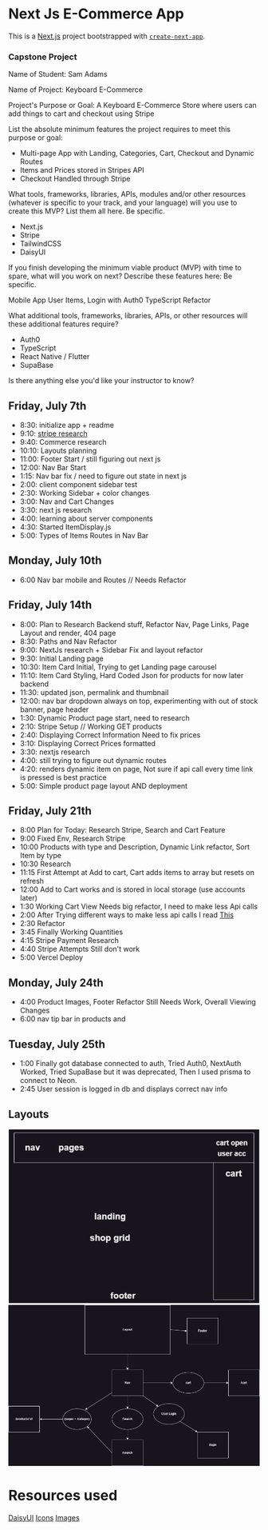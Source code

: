 # Next Js E-Commerce App

This is a [Next.js](https://nextjs.org/) project bootstrapped with [`create-next-app`](https://github.com/vercel/next.js/tree/canary/packages/create-next-app).

### Capstone Project

Name of Student: Sam Adams

Name of Project: Keyboard E-Commerce

Project's Purpose or Goal: A Keyboard E-Commerce Store where users can add things to cart and checkout using Stripe

List the absolute minimum features the project requires to meet this purpose or goal:

- Multi-page App with Landing, Categories, Cart, Checkout and Dynamic Routes
- Items and Prices stored in Stripes API
- Checkout Handled through Stripe

What tools, frameworks, libraries, APIs, modules and/or other resources (whatever is specific to your track, and your language) will you use to create this MVP? List them all here. Be specific.

- Next.js
- Stripe
- TailwindCSS
- DaisyUI

If you finish developing the minimum viable product (MVP) with time to spare, what will you work on next? Describe these features here: Be specific.

Mobile App
User Items, Login with Auth0
TypeScript Refactor

What additional tools, frameworks, libraries, APIs, or other resources will these additional features require?

- Auth0
- TypeScript
- React Native / Flutter
- SupaBase

Is there anything else you'd like your instructor to know?

## Friday, July 7th

- 8:30: initialize app + readme
- 9:10: [stripe research](https://stripe.com/docs/payments/quickstart?client=next&platform=web)
- 9:40: Commerce research
- 10:10: Layouts planning
- 11:00: Footer Start / still figuring out next js
- 12:00: Nav Bar Start
- 1:15: Nav bar fix / need to figure out state in next js
- 2:00: client component sidebar test
- 2:30: Working Sidebar + color changes
- 3:00: Nav and Cart Changes
- 3:30: next js research
- 4:00: learning about server components
- 4:30: Started ItemDisplay.js
- 5:00: Types of Items Routes in Nav Bar

## Monday, July 10th

- 6:00 Nav bar mobile and Routes // Needs Refactor

## Friday, July 14th

- 8:00: Plan to Research Backend stuff, Refactor Nav, Page Links, Page Layout and render, 404 page
- 8:30: Paths and Nav Refactor
- 9:00: NextJs research + Sidebar Fix and layout refactor
- 9:30: Initial Landing page
- 10:30: Item Card Initial, Trying to get Landing page carousel
- 11:10: Item Card Styling, Hard Coded Json for products for now later backend
- 11:30: updated json, permalink and thumbnail
- 12:00: nav bar dropdown always on top, experimenting with out of stock banner, page header
- 1:30: Dynamic Product page start, need to research
- 2:10: Stripe Setup // Working GET products
- 2:40: Displaying Correct Information Need to fix prices
- 3:10: Displaying Correct Prices formatted
- 3:30: nextjs research
- 4:00: still trying to figure out dynamic routes
- 4:20: renders dynamic item on page, Not sure if api call every time link is pressed is best practice
- 5:00: Simple product page layout AND deployment

## Friday, July 21th

- 8:00 Plan for Today: Research Stripe, Search and Cart Feature
- 9:00 Fixed Env, Research Stripe
- 10:00 Products with type and Description, Dynamic Link refactor, Sort Item by type
- 10:30 Research
- 11:15 First Attempt at Add to cart, Cart adds items to array but resets on refresh
- 12:00 Add to Cart works and is stored in local storage (use accounts later)
- 1:30 Working Cart View Needs big refactor, I need to make less Api calls
- 2:00 After Trying different ways to make less api calls I read [This](https://nextjs.org/docs/app/building-your-application/data-fetching#automatic-fetch-request-deduping)
- 2:30 Refactor
- 3:45 Finally Working Quantities
- 4:15 Stripe Payment Research
- 4:40 Stripe Attempts Still don't work
- 5:00 Vercel Deploy

## Monday, July 24th

- 4:00 Product Images, Footer Refactor Still Needs Work, Overall Viewing Changes
- 6:00 nav tip bar in products and

## Tuesday, July 25th

- 1:00 Finally got database connected to auth, Tried Auth0, NextAuth Worked, Tried SupaBase but it was deprecated, Then I used prisma to connect to Neon.
- 2:45 User session is logged in db and displays correct nav info

## Layouts

![Layout](public/layout.jpg)
![Diagram](public/diagram.jpg)

# Resources used

[DaisyUI](https://daisyui.com)
[Icons](https://heroicons.com)
[Images](https://geekhack.org/index.php?PHPSESSID=7b6pvfn29cprc0naa9uodr81hbc8vj68&board=132.0)
